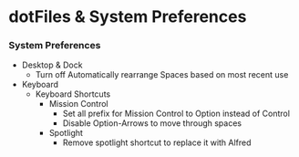 # dotFiles & System Preferences

### System Preferences

- Desktop & Dock
	- Turn off Automatically rearrange Spaces based on most recent use
- Keyboard
	- Keyboard Shortcuts
		- Mission Control
			- Set all prefix for Mission Control to Option instead of Control
			- Disable Option-Arrows to move through spaces
		- Spotlight
			- Remove spotlight shortcut to replace it with Alfred
